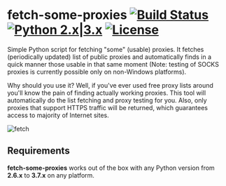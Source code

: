 fetch-some-proxies [![Build Status](https://api.travis-ci.org/stamparm/fetch-some-proxies.svg?branch=master)](https://travis-ci.org/stamparm/fetch-some-proxies) [![Python 2.x|3.x](https://img.shields.io/badge/python-2.x|3.x-yellow.svg)](https://www.python.org/) [![License](https://img.shields.io/badge/license-Public_domain-red.svg)](https://wiki.creativecommons.org/wiki/Public_domain)
====

Simple Python script for fetching "some" (usable) proxies. It fetches (periodically updated) list of public proxies and automatically finds in a quick manner those usable in that same moment (Note: testing of SOCKS proxies is currently possible only on non-Windows platforms).

Why should you use it? Well, if you've ever used free proxy lists around you'll know the pain of finding actually working proxies. This tool will automatically do the list fetching and proxy testing for you. Also, only proxies that support HTTPS traffic will be returned, which guarantees access to majority of Internet sites.

![fetch](https://i.imgur.com/WLWRGcA.png)

Requirements
----

**fetch-some-proxies** works out of the box with any Python version from **2.6.x** to **3.7.x** on any platform.

